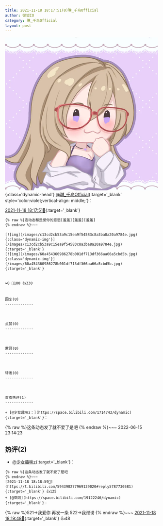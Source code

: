 ```yaml
---
title: 2021-11-18 18:17:51(0)琳_千鸟Official
author: 御坂IO
category: 琳_千鸟Official
layout: post
---
```


![img](/images/c0a88f85ebd0d056f37b114e0748e69556c8b488.jpg){:class='dynamic-head'}
[@琳_千鸟Official](https://space.bilibili.com/1620923329/dynamic){:target='_blank' style='color:violet;vertical-align: middle;'}：

[2021-11-18 18:17:51🔗](https://t.bilibili.com/594390277969139020){:target='_blank'}

~~~
{% raw %}连动态都是爱你的意思[羞羞][羞羞][羞羞]
{% endraw %}~~~

[![img](/images/c13cd2cb53a9c15ea9f54583c8a3ba8a20a9784e.jpg){:class='dynamic-img'}](/images/c13cd2cb53a9c15ea9f54583c8a3ba8a20a9784e.jpg){:target='_blank'}
[![img](/images/60a454360986278b001df713df366aa66a5cbd5b.jpg){:class='dynamic-img'}](/images/60a454360986278b001df713df366aa66a5cbd5b.jpg){:target='_blank'}


↪️0 💬100 👍330


回复(0)
-------------



点赞(0)
-------------



置顶(0)
-------------



转发(0)
-------------



首页热评(1)
-------------

+ [@少女趣味z：](https://space.bilibili.com/1714743/dynamic){:target='_blank'}：
~~~
{% raw %}这条动态发了就不爱了是吧
{% endraw %}~~~
2022-06-15 23:14:23


热评(2)
-------------

+ [@少女趣味z](https://space.bilibili.com/1714743/dynamic){:target='_blank'}：
~~~
{% raw %}这条动态发了就不爱了是吧
{% endraw %}~~~
[2021-11-18 18:18:59🔗](https://t.bilibili.com/594390277969139020#reply5787730581){:target='_blank'} 👍125
+ [@亚冈](https://space.bilibili.com/19122246/dynamic){:target='_blank'}：
~~~
{% raw %}521→我爱你
再发一条
522→我谔谔
{% endraw %}~~~
[2021-11-18 18:19:48🔗](https://t.bilibili.com/594390277969139020#reply5787727948){:target='_blank'} 👍48


